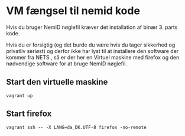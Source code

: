 VM fængsel til nemid kode
=========================

Hvis du bruger NemID nøglefil kræver det installation af
binær 3. parts kode.

Hvis du er forsigtig (og det burde du være hvis du tager sikkerhed og
privatliv seriøst) og derfor ikke har lyst til at installere den
software der kommer fra NETS , så er der her en Virtuel maskine med
firefox og den nødvendige software for at bruge NemID nøglefil.

Start den virtuelle maskine
---------------------------

```
vagrant up
```

Start firefox
-------------

```
vagrant ssh -- -X LANG=da_DK.UTF-8 firefox -no-remote
```
